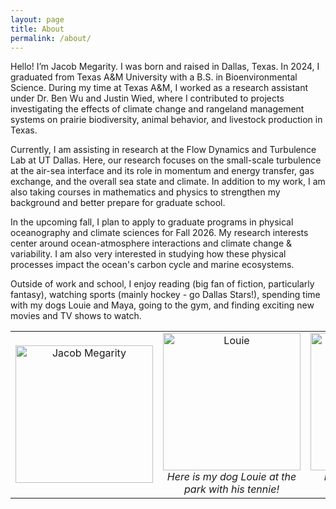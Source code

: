 ```yaml
---
layout: page
title: About
permalink: /about/
---
```


Hello! I’m Jacob Megarity. I was born and raised in Dallas, Texas. In 2024, I graduated from Texas A&M University with a B.S. in Bioenvironmental Science. During my time at Texas A&M, I worked as a research assistant under Dr. Ben Wu and Justin Wied, where I contributed to projects investigating the effects of climate change and rangeland management systems on prairie biodiversity, animal behavior, and livestock production in Texas. 

Currently, I am assisting in research at the Flow Dynamics and Turbulence Lab at UT Dallas. Here, our research focuses on the small-scale turbulence at the air-sea interface and its role in momentum and energy transfer, gas exchange, and the overall sea state and climate. In addition to my work, I am also taking courses in mathematics and physics to strengthen my background and better prepare for graduate school.

In the upcoming fall, I plan to apply to graduate programs in physical oceanography and climate sciences for Fall 2026. My research interests center around ocean-atmosphere interactions and climate change & variability. I am also very interested in studying how these physical processes impact the ocean's carbon cycle and marine ecosystems. 

Outside of work and school, I enjoy reading (big fan of fiction, particularly fantasy), watching sports (mainly hockey - go Dallas Stars!), spending time with my dogs Louie and Maya, going to the gym, and finding exciting new movies and TV shows to watch.


<table>
  <tr>
    <td align="center">
      <img src="/assets/img/Personal_Image.jpg" alt="Jacob Megarity" width="220"/><br>
    </td>
    <td align="center">
      <img src="/assets/img/Louie.jpg" alt="Louie" width="220"/><br>
      <em>Here is my dog Louie at the park with his tennie!</em>
    </td>
    <td align="center">
      <img src="/assets/img/Maya.jpg" alt="Maya" width="220"/><br>
      <em>Maya enjoying her time resting on the couch.</em>
    </td>
  </tr>
</table>